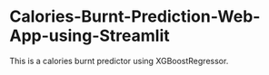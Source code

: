 # Calories-Burnt-Prediction-Web-App-using-Streamlit
This is a calories burnt predictor using XGBoostRegressor.
